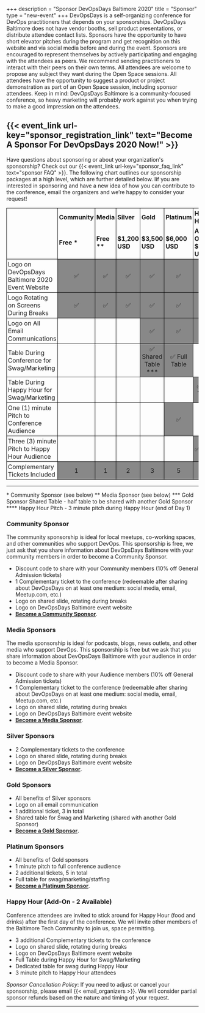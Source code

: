 +++
description = "Sponsor DevOpsDays Baltimore 2020"
title = "Sponsor"
type = "new-event"
+++
DevOpsDays is a self-organizing conference for DevOps practitioners that depends on your sponsorships. DevOpsDays Baltimore does not have vendor booths, sell product presentations, or distribute attendee contact lists.
Sponsors have the opportunity to have short elevator pitches during the program and get recognition on this website and via social media before and during the event. Sponsors are encouraged to represent themselves by actively participating and engaging with the attendees as peers. We recommend sending practitioners to interact with their peers on their own terms.
All attendees are welcome to propose any subject they want during the Open Space sessions. All attendees have the opportunity to suggest a product or project demonstration as part of an Open Space session, including sponsor attendees. Keep in mind: DevOpsDays Baltimore is a community-focused conference, so heavy marketing will probably work against you when trying to make a good impression on the attendees.

## {{< event_link url-key="sponsor_registration_link" text="Become A Sponsor For DevOpsDays 2020 Now!" >}}
Have questions about sponsoring or about your organization's sponsorship? Check out our {{< event_link url-key="sponsor_faq_link" text="sponsor FAQ" >}}.
The following chart outlines our sponsorship packages at a high level, which are further detailed below. Iif you are interested in sponsoring and have a new idea of how you can contribute to the conference, email the organizers and we’re happy to consider your request!
<style>
  table.sponsorship            { border-collapse: collapse; }
  table.sponsorship td         { text-align: left; border: 1px solid #000; padding: 3px; }
  table.sponsorship tr.hed1 td { border-bottom: 0px; }
  table.sponsorship tr.hed2 td { border-top: 0px; }
  <!--table.sponsorship td.yes     { background-color: #888; text-align: center; }-->
</style>
<table class="sponsorship">
  <tbody>
    <tr class="hed1">
      <td><strong></strong></td>
      <td><strong>Community</strong></td>
      <td><strong>Media</strong></td>
      <td><strong>Silver</strong></td>
      <td><strong>Gold</strong></td>
      <td><strong>Platinum</strong></td>
      <td><strong>Happy Hour</strong></td>
    </tr>
    <tr class="hed2">
      <td></td>
      <td><strong> Free * </strong></td>
      <td><strong> Free ** </strong></td>
      <td><strong>$1,200 USD</strong></td>
      <td><strong>$3,500 USD</strong></td>
      <td><strong>$6,000 USD</strong></td>
      <td><strong>Add On - $3,000 USD</strong></td>
    </tr>
    <tr>
      <td>Logo on DevOpsDays Baltimore 2020 Event Website</td>
      <td class="yes">✅</td>
      <td class="yes">✅</td>
      <td class="yes">✅</td>
      <td class="yes">✅</td>
      <td class="yes">✅</td>
      <td class="yes">✅</td>
    </tr>
    <tr>
      <td>Logo Rotating on Screens During Breaks</td>
      <td class="yes">✅</td>
      <td class="yes">✅</td>
      <td class="yes">✅</td>
      <td class="yes">✅</td>
      <td class="yes">✅</td>
      <td class="yes">✅</td>
    </tr>
    <tr>
      <td>Logo on All Email Communications</td>
      <td class="no"> </td>
      <td class="no"> </td>
      <td class="no"> </td>
      <td class="yes">✅</td>
      <td class="yes">✅</td>
      <td class="yes">✅</td>
    </tr>
    <tr>
      <td>Table During Conference for Swag/Marketing</td>
      <td class="no"> </td>
      <td class="no"> </td>
      <td class="no"> </td>
      <td class="yes">✅ Shared Table *** </td>
      <td class="yes">✅ Full Table</td>
      <td class="no"> </td> <!-- need to confirm here-->
    <tr>
    <tr>
      <td>Table During Happy Hour for Swag/Marketing</td>
      <td class="no"> </td>
      <td class="no"> </td>
      <td class="no"> </td>
      <td class="no"> </td>
      <td class="no"> </td>
      <td class="yes">✅ Full Table</td>
    <tr>
      <td>One (1) minute Pitch to Conference Audience</td>
      <td class="no"> </td>
      <td class="no"> </td>
      <td class="no"> </td>
      <td class="no"> </td>
      <td class="yes">✅</td>
      <td class="No"> </td>
    </tr>
    <tr>
      <td>Three (3) minute Pitch to Happy Hour Audience</td>
      <td class="no"> </td>
      <td class="no"> </td>
      <td class="no"> </td>
      <td class="no"> </td>
      <td class="no"> </td>
      <td class="yes">✅****</td>
    </tr>
    <tr>
      <td>Complementary Tickets Included</td>
      <td class="yes">1</td>
      <td class="yes">1</td>
      <td class="yes">2</td>
      <td class="yes">3</td>
      <td class="yes">5</td>
      <td class="yes">3</td>
    </tr>
  </tbody>
</table>
<hr/>
* Community Sponsor (see below)
** Media Sponsor (see below)
*** Gold Sponsor Shared Table - half table to be shared with another Gold Sponsor
**** Happy Hour Pitch - 3 minute pitch during Happy Hour (end of Day 1)

### Community Sponsor
The community sponsorship is ideal for local meetups, co-working spaces, and
other communities who support DevOps.  This sponsorship is free, we just ask
that you share information about DevOpsDays Baltimore with your community
members in order to become a Community Sponsor.

* Discount code to share with your Community members (10% off General Admission
  tickets)
* 1 Complementary ticket to the conference (redeemable after sharing about
  DevOpsDays on at least one medium: social media, email, Meetup.com, etc.)
* Logo on shared slide, rotating during breaks
* Logo on DevOpsDays Baltimore event website
* [**Become a Community Sponsor**](https://docs.google.com/forms/d/e/1FAIpQLScVccx6EPwNQ5OyMOYomheKYD-5VfrCzOEE0Tz2SM0uiTFUzQ/viewform?usp=pp_url&entry.510613015=Community+-+Free).

### Media Sponsors
The media sponsorship is ideal for podcasts, blogs, news outlets, and other
media who support DevOps.  This sponsorship is free but we ask that you share
information about DevOpsDays Baltimore with your audience in order to become a
Media Sponsor.

* Discount code to share with your Audience members (10% off General Admission
  tickets)
* 1 Complementary ticket to the conference (redeemable after sharing about
  DevOpsDays on at least one medium: social media, email, Meetup.com, etc.)
* Logo on shared slide, rotating during breaks
* Logo on DevOpsDays Baltimore event website
* [**Become a Media Sponsor**](https://docs.google.com/forms/d/e/1FAIpQLScVccx6EPwNQ5OyMOYomheKYD-5VfrCzOEE0Tz2SM0uiTFUzQ/viewform?usp=pp_url&entry.510613015=Media+-+Free).

### Silver Sponsors
* 2 Complementary tickets to the conference
* Logo on shared slide, rotating during breaks
* Logo on DevOpsDays Baltimore event website
* [**Become a Silver Sponsor**](https://docs.google.com/forms/d/e/1FAIpQLScVccx6EPwNQ5OyMOYomheKYD-5VfrCzOEE0Tz2SM0uiTFUzQ/viewform?usp=pp_url&entry.510613015=Silver+-+$1,200).

### Gold Sponsors
* All benefits of Silver sponsors
* Logo on all email communication
* 1 additional ticket, 3 in total
* Shared table for Swag and Marketing (shared with another Gold Sponsor)
* [**Become a Gold Sponsor**](https://docs.google.com/forms/d/e/1FAIpQLScVccx6EPwNQ5OyMOYomheKYD-5VfrCzOEE0Tz2SM0uiTFUzQ/viewform?usp=pp_url&entry.510613015=Gold+-+$3,500).

### Platinum Sponsors
* All benefits of Gold sponsors
* 1 minute pitch to full conference audience
* 2 additional tickets, 5 in total
* Full table for swag/marketing/staffing
* [**Become a Platinum Sponsor**](https://docs.google.com/forms/d/e/1FAIpQLScVccx6EPwNQ5OyMOYomheKYD-5VfrCzOEE0Tz2SM0uiTFUzQ/viewform?usp=pp_url&entry.510613015=Platinum+-+$6,000).

### Happy Hour (Add-On - 2 Available)
Conference attendees are invited to stick around for Happy Hour (food and
drinks) after the first day of the conference. We will invite other members of
the Baltimore Tech Community to join us, space permitting.

* 3 additional Complementary tickets to the conference
* Logo on shared slide, rotating during breaks
* Logo on DevOpsDays Baltimore event website
* Full Table during Happy Hour for Swag/Marketing
* Dedicated table for swag during Happy Hour
* 3 minute pitch to Happy Hour attendees




*Sponsor Cancellation Policy*: If you need to adjust or cancel your sponsorship,
please email {{< email_organizers >}}. We will consider partial sponsor refunds
based on the nature and timing of your request.
<hr/>